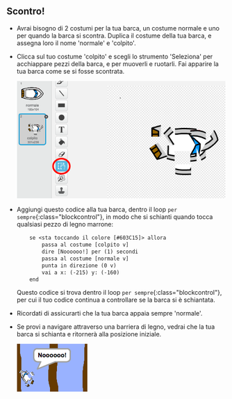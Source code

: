 ## Scontro!

+ Avrai bisogno di 2 costumi per la tua barca, un costume normale e uno per quando la barca si scontra. Duplica il costume della tua barca, e assegna loro il nome 'normale' e 'colpito'.

+ Clicca sul tuo costume 'colpito' e scegli lo strumento 'Seleziona' per acchiappare pezzi della barca, e per muoverli e ruotarli. Fai apparire la tua barca come se si fosse scontrata.

	![screenshot](images/boat-hit-costume.png)

+ Aggiungi questo codice alla tua barca, dentro il loop `per sempre`{:class="blockcontrol"}, in modo che si schianti quando tocca qualsiasi pezzo di legno marrone:

	```blocks
		se <sta toccando il colore [#603C15]> allora
  			passa al costume [colpito v]
  			dire [Noooooo!] per (1) secondi
  			passa al costume [normale v]
  			punta in direzione (0 v)
  			vai a x: (-215) y: (-160)
		end
	```

	Questo codice si trova dentro il loop `per sempre`{:class="blockcontrol"}, per cui il tuo codice continua a controllare se la barca si è schiantata.

+ Ricordati di assicurarti che la tua barca appaia sempre 'normale'.

+ Se provi a navigare attraverso una barriera di legno, vedrai che la tua barca si schianta e ritornerà alla posizione iniziale.

	![screenshot](images/boat-crash.png)
